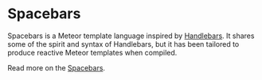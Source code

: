 # Spacebars

Spacebars is a Meteor template language inspired by [Handlebars](http://handlebarsjs.com/). It shares some of the spirit and syntax of Handlebars, but it has been tailored to produce reactive Meteor templates when compiled.

Read more on the [Spacebars](http://blazejs.org/api/spacebars.html).